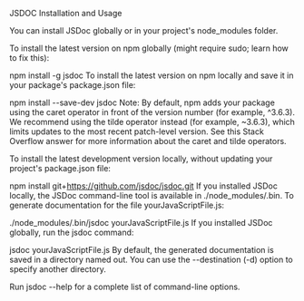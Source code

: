JSDOC Installation and Usage

You can install JSDoc globally or in your project's node_modules folder.

To install the latest version on npm globally (might require sudo; learn how to fix this):

npm install -g jsdoc
To install the latest version on npm locally and save it in your package's package.json file:

npm install --save-dev jsdoc
Note: By default, npm adds your package using the caret operator in front of the version number (for example, ^3.6.3). We recommend using the tilde operator instead (for example, ~3.6.3), which limits updates to the most recent patch-level version. See this Stack Overflow answer for more information about the caret and tilde operators.

To install the latest development version locally, without updating your project's package.json file:

npm install git+https://github.com/jsdoc/jsdoc.git
If you installed JSDoc locally, the JSDoc command-line tool is available in ./node_modules/.bin. To generate documentation for the file yourJavaScriptFile.js:

./node_modules/.bin/jsdoc yourJavaScriptFile.js
If you installed JSDoc globally, run the jsdoc command:

jsdoc yourJavaScriptFile.js
By default, the generated documentation is saved in a directory named out. You can use the --destination (-d) option to specify another directory.

Run jsdoc --help for a complete list of command-line options.
